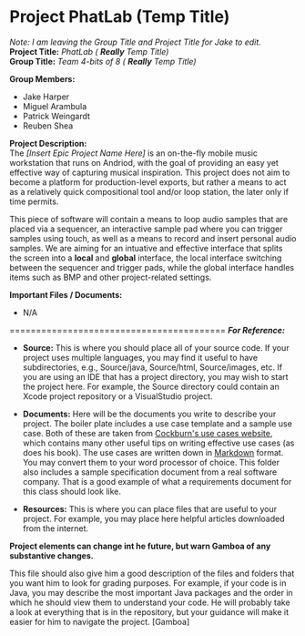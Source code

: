 Project PhatLab (Temp Title)
=========================================
*Note: I am leaving the Group Title and Project Title for Jake to edit.*  
**Project Title:** *PhatLab (* ***Really*** *Temp Title)*  
**Group Title:** *Team 4-bits of 8 (* ***Really*** *Temp Title)*  

**Group Members:**
*   Jake Harper
*   Miguel Arambula
*   Patrick Weingardt
*   Reuben Shea

**Project Description:**  
  The *[Insert Epic Project Name Here]* is an on-the-fly mobile music workstation that runs on Andriod, with the goal of providing an easy yet effective way of capturing musical inspiration. This project does not aim to become a platform for production-level exports, but rather a means to act as a relatively quick compositional tool and/or loop station, the later only if time permits.  
  
  This piece of software will contain a means to loop audio samples that are placed via a sequencer, an interactive sample pad where you can trigger samples using touch, as well as a means to record and insert personal audio samples. We are aiming for an intuative and effective interface that splits the screen into a **local** and **global** interface, the local interface switching between the sequencer and trigger pads, while the global interface handles items such as BMP and other project-related settings.
  
**Important Files / Documents:**
* N/A

=========================================
***For Reference:***
* **Source:** This is where you should place all of your source code.  If your project
  uses multiple languages, you may find it useful to have subdirectories, e.g.,
  Source/java, Source/html, Source/images, etc.  If you are using an IDE that has
  a project directory, you may wish to start the project here.  For example, the
  Source directory could contain an Xcode project repository or a VisualStudio
  project.

* **Documents:** Here will be the documents you write to describe your project.  The
  boiler plate includes a use case template and a sample use case.  Both of these
  are taken from [Cockburn's use cases website][1], which contains many other useful tips
  on writing effective use cases (as does his book).  The use cases are written
  down in [Markdown][2] format.  You may convert them to your word processor of
  choice.  This folder also includes a sample specification document from a real
  software company.  That is a good example of what a requirements document for this
  class should look like.

* **Resources:** This is where you can place files that are useful to your project.
  For example, you may place here helpful articles downloaded from the internet.

**Project elements can change int he future, but warn Gamboa of any substantive changes.**

This file should also give him a good description of the files and folders that you want 
him to look for grading purposes.  For example, if your code is in Java, you may describe 
the most important Java packages and the order in which he should view them to understand 
your code.  He will probably take a look at everything that is in the repository, but your
guidance will make it easier for him to navigate the project. [Gamboa]
  
[1]: http://alistair.cockburn.us/Basic+use+case+template "Alistair Cockburn on Use Cases"
[2]: http://daringfireball.net/projects/markdown/ "Markdown Documentation"
